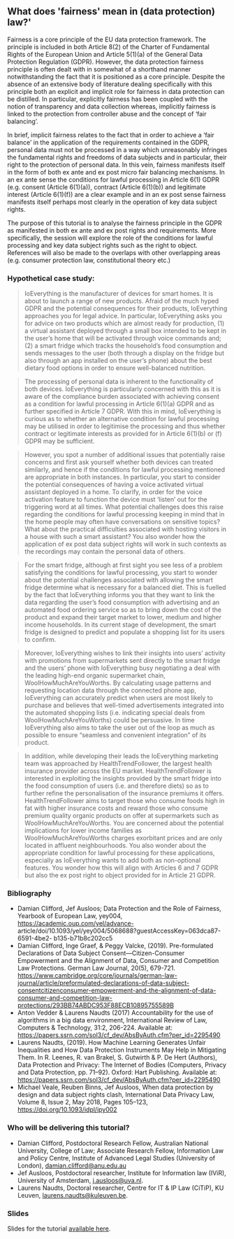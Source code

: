 ## What does 'fairness' mean in (data protection) law?'

Fairness is a core principle of the EU data protection framework. The principle is included in both Article 8(2) of the Charter of Fundamental Rights of the European Union and Article 5(1)(a) of the General Data Protection Regulation (GDPR). However, the data protection fairness principle is often dealt with in somewhat of a shorthand manner notwithstanding the fact that it is positioned as a core principle. Despite the absence of an extensive body of literature dealing specifically with this principle both an explicit and implicit role for fairness in data protection can be distilled. In particular, explicitly fairness has been coupled with the notion of transparency and data collection whereas, implicitly fairness is linked to the protection from controller abuse and the concept of ‘fair balancing’. 

In brief, implicit fairness relates to the fact that in order to achieve a ‘fair balance’ in the application of the requirements contained in the GDPR, personal data must not be processed in a way which unreasonably infringes the fundamental rights and freedoms of data subjects and in particular, their right to the protection of personal data. In this vein, fairness manifests itself in the form of both ex ante and ex post micro fair balancing mechanisms. In an ex ante sense the conditions for lawful processing in Article 6(1) GDPR (e.g. consent (Article 6(1)(a)), contract (Article 6(1)(b)) and legitimate interest (Article 6(1)(f)) are a clear example and in an ex post sense fairness manifests itself perhaps most clearly in the operation of key data subject rights. 

The purpose of this tutorial is to analyse the fairness principle in the GDPR as manifested in both ex ante and ex post rights and requirements. More specifically, the session will explore the role of the conditions for lawful processing and key data subject rights such as the right to object. References will also be made to the overlaps with other overlapping areas (e.g. consumer protection law, constitutional theory etc.)

### Hypothetical case study:

> IoEverything is the manufacturer of devices for smart homes. It is about to launch a range of new products. Afraid of the much hyped GDPR and the potential consequences for their products, IoEverything approaches you for legal advice. In particular, IoEverything asks you for advice on two products which are almost ready for production, (1) a virtual assistant deployed through a small box intended to be kept in the user’s home that will be activated through voice commands and; (2) a smart fridge which tracks the household’s food consumption and sends messages to the user (both through a display on the fridge but also through an app installed on the user’s phone) about the best dietary food options in order to ensure well-balanced nutrition.

> The processing of personal data is inherent to the functionality of both devices. IoEverything is particularly concerned with this as it is aware of the compliance burden associated with achieving consent as a condition for lawful processing in Article 6(1)(a) GDPR and as further specified in Article 7 GDPR. With this in mind, IoEverything is curious as to whether an alternative condition for lawful processing may be utilised in order to legitimise the processing and thus whether contract or legitimate interests as provided for in Article 6(1)(b) or (f) GDPR may be sufficient. 

> However, you spot a number of additional issues that potentially raise concerns and first ask yourself whether both devices can treated similarly, and hence if the conditions for lawful processing mentioned are appropriate in both instances. In particular, you start to consider the potential consequences of having a voice activated virtual assistant deployed in a home. To clarify, in order for the voice activation feature to function the device must ‘listen’ out for the triggering word at all times. What potential challenges does this raise regarding the conditions for lawful processing keeping in mind that in the home people may often have conversations on sensitive topics? What about the practical difficulties associated with hosting visitors in a house with such a smart assistant? You also wonder how the application of ex post data subject rights will work in such contexts as the recordings may contain the personal data of others. 

> For the smart fridge, although at first sight you see less of a problem satisfying the conditions for lawful processing, you start to wonder about the potential challenges associated with allowing the smart fridge determine what is necessary for a balanced diet. This is fuelled by the fact that IoEverything informs you that they want to link the data regarding the user’s food consumption with advertising and an automated food ordering service so as to bring down the cost of the product and expand their target market to lower, medium and higher income households. In its current stage of development, the smart fridge is designed to predict and populate a shopping list for its users to confirm. 

> Moreover, IoEverything wishes to link their insights into users’ activity with promotions from supermarkets sent directly to the smart fridge and the users’ phone with IoEverything busy negotiating a deal with the leading high-end organic supermarket chain, WoolHowMuchAreYouWorths. By calculating usage patterns and requesting location data through the connected phone app, IoEverything can accurately predict when users are most likely to purchase and believes that well-timed advertisements integrated into the automated shopping lists (i.e. indicating special deals from WoolHowMuchAreYouWorths) could be persuasive. In time IoEverything also aims to take the user out of the loop as much as possible to ensure “seamless and convenient integration” of its product. 

> In addition, while developing their leads the IoEverything marketing team was approached by HealthTrendFollower, the largest health insurance provider across the EU market. HealthTrendFollower is interested in exploiting the insights provided by the smart fridge into the food consumption of users (i.e. and therefore diets) so as to further refine the personalisation of the insurance premiums it offers. HealthTrendFollower aims to target those who consume foods high in fat with higher insurance costs and reward those who consume premium quality organic products on offer at supermarkets such as WoolHowMuchAreYouWorths. You are concerned about the potential implications for lower income families as WoolHowMuchAreYouWorths charges exorbitant prices and are only located in affluent neighbourhoods. You also wonder about the appropriate condition for lawful processing for these applications, especially as IoEverything wants to add both as non-optional features. You wonder how this will align with Articles 6 and 7 GDPR but also the ex post right to object provided for in Article 21 GDPR.


### Bibliography 

- Damian Clifford, Jef Ausloos; Data Protection and the Role of Fairness, Yearbook of European Law, yey004, https://academic.oup.com/yel/advance- article/doi/10.1093/yel/yey004/5068688?guestAccessKey=063dca87-6591-4be2- b135-b71b8c202cc5 
- Damian Clifford, Inge Graef, & Peggy Valcke, (2019). Pre-formulated Declarations of Data Subject Consent—Citizen-Consumer Empowerment and the Alignment of Data, Consumer and Competition Law Protections. German Law Journal, 20(5), 679-721. https://www.cambridge.org/core/journals/german-law-journal/article/preformulated-declarations-of-data-subject-consentcitizenconsumer-empowerment-and-the-alignment-of-data-consumer-and-competition-law-protections/293BB74ABDC953F88ECB10895755589B 
- Anton Vedder & Laurens Naudts (2017) Accountability for the use of algorithms in a big data environment, International Review of Law, Computers & Technology, 31:2, 206-224. Available at: https://papers.ssrn.com/sol3/cf_dev/AbsByAuth.cfm?per_id=2295490 
- Laurens Naudts, (2019). How Machine Learning Generates Unfair Inequalities and How Data Protection Instruments May Help in Mitigating Them. In R. Leenes, R. van Brakel, S. Gutwirth & P. De Hert (Authors), Data Protection and Privacy: The Internet of Bodies (Computers, Privacy and Data Protection, pp. 71–92). Oxford: Hart Publishing. Available at: https://papers.ssrn.com/sol3/cf_dev/AbsByAuth.cfm?per_id=2295490 
- Michael Veale, Reuben Binns, Jef Ausloos, When data protection by design and data subject rights clash, International Data Privacy Law, Volume 8, Issue 2, May 2018, Pages 105–123, https://doi.org/10.1093/idpl/ipy002 

### Who will be delivering this tutorial?

- Damian Clifford, Postdoctoral Research Fellow, Australian National University, College of Law; Associate Research Fellow, Information Law and Policy Centre, Institute of Advanced Legal Studies (University of London), damian.clifford@anu.edu.au
- Jef Ausloos, Postdoctoral researcher, Institute for Information law (IViR), University of Amsterdam, j.ausloos@uva.nl.
- Laurens Naudts, Doctoral researcher, Centre for IT & IP Law (CiTiP), KU Leuven, laurens.naudts@kuleuven.be.


### Slides

Slides for the tutorial [available here](https://github.com/fat2020tutorials/fairness-in-dp-law/raw/master/Clifford.Ausloos.Naudts_What%20does%20'fairness'%20mean%20in%20(data%20protection)%20law.FAT%20Tutorial.pptx).
